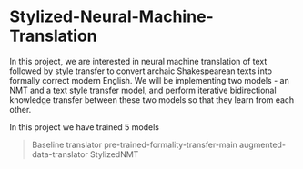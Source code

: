 # Stylized-Neural-Machine-Translation

In this project, we are interested in neural machine translation of text followed by style transfer to convert archaic Shakespearean texts into formally correct modern English. We will be implementing two models - an NMT and a text style transfer model, and perform iterative bidirectional knowledge transfer between these two models so that they learn from each other. 

In this project we have trained 5 models

> Baseline
> translator
> pre-trained-formality-transfer-main
> augmented-data-translator
> StylizedNMT
